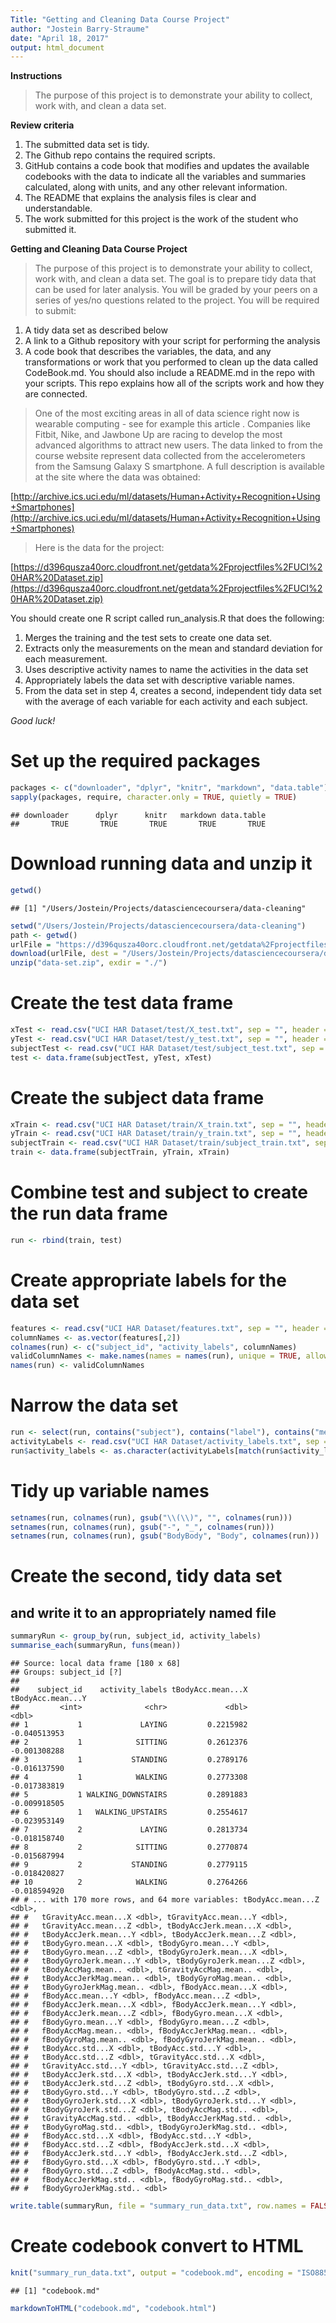 ```yaml
---
Title: "Getting and Cleaning Data Course Project"
author: "Jostein Barry-Straume"
date: "April 18, 2017"
output: html_document
---
```


**Instructions**
>The purpose of this project is to demonstrate your ability to collect, work with, and clean a data set.

**Review criteria**

1. The submitted data set is tidy.
2. The Github repo contains the required scripts.
3. GitHub contains a code book that modifies and updates the available codebooks with the data to indicate all the variables and summaries calculated, along with units, and any other relevant information.
4. The README that explains the analysis files is clear and understandable.
5. The work submitted for this project is the work of the student who submitted it.

**Getting and Cleaning Data Course Project**
>The purpose of this project is to demonstrate your ability to collect, work with, and clean a data set. The goal is to prepare tidy data that can be used for later analysis. You will be graded by your peers on a series of yes/no questions related to the project. You will be required to submit:

1. A tidy data set as described below
2. A link to a Github repository with your script for performing the analysis
3. A code book that describes the variables, the data, and any transformations or work that you performed to clean up the data called CodeBook.md. You should also include a README.md in the repo with your scripts. This repo explains how all of the scripts work and how they are connected.

>One of the most exciting areas in all of data science right now is wearable computing - see for example this article . Companies like Fitbit, Nike, and Jawbone Up are racing to develop the most advanced algorithms to attract new users. The data linked to from the course website represent data collected from the accelerometers from the Samsung Galaxy S smartphone. A full description is available at the site where the data was obtained:

[http://archive.ics.uci.edu/ml/datasets/Human+Activity+Recognition+Using+Smartphones](http://archive.ics.uci.edu/ml/datasets/Human+Activity+Recognition+Using+Smartphones)

>Here is the data for the project:

[https://d396qusza40orc.cloudfront.net/getdata%2Fprojectfiles%2FUCI%20HAR%20Dataset.zip](https://d396qusza40orc.cloudfront.net/getdata%2Fprojectfiles%2FUCI%20HAR%20Dataset.zip)

You should create one R script called run_analysis.R that does the following:

1. Merges the training and the test sets to create one data set.
2. Extracts only the measurements on the mean and standard deviation for each measurement.
3. Uses descriptive activity names to name the activities in the data set
4. Appropriately labels the data set with descriptive variable names.
5. From the data set in step 4, creates a second, independent tidy data set with the average of each variable for each activity and each subject.

*Good luck!*

# Set up the required packages

```r
packages <- c("downloader", "dplyr", "knitr", "markdown", "data.table")
sapply(packages, require, character.only = TRUE, quietly = TRUE)
```

```
## downloader      dplyr      knitr   markdown data.table 
##       TRUE       TRUE       TRUE       TRUE       TRUE
```
# Download running data and unzip it

```r
getwd()
```

```
## [1] "/Users/Jostein/Projects/datasciencecoursera/data-cleaning"
```

```r
setwd("/Users/Jostein/Projects/datasciencecoursera/data-cleaning")
path <- getwd()
urlFile = "https://d396qusza40orc.cloudfront.net/getdata%2Fprojectfiles%2FUCI%20HAR%20Dataset.zip"
download(urlFile, dest = "/Users/Jostein/Projects/datasciencecoursera/data-cleaning/data-set.zip", mode ="wb")
unzip("data-set.zip", exdir = "./")
```

# Create the test data frame

```r
xTest <- read.csv("UCI HAR Dataset/test/X_test.txt", sep = "", header = FALSE)
yTest <- read.csv("UCI HAR Dataset/test/y_test.txt", sep = "", header = FALSE)
subjectTest <- read.csv("UCI HAR Dataset/test/subject_test.txt", sep = "", header = FALSE)
test <- data.frame(subjectTest, yTest, xTest)
```

# Create the subject data frame

```r
xTrain <- read.csv("UCI HAR Dataset/train/X_train.txt", sep = "", header = FALSE)
yTrain <- read.csv("UCI HAR Dataset/train/y_train.txt", sep = "", header = FALSE)
subjectTrain <- read.csv("UCI HAR Dataset/train/subject_train.txt", sep = "", header = FALSE)
train <- data.frame(subjectTrain, yTrain, xTrain)
```

# Combine test and subject to create the run data frame

```r
run <- rbind(train, test)
```

# Create appropriate labels  for the data set

```r
features <- read.csv("UCI HAR Dataset/features.txt", sep = "", header = FALSE)
columnNames <- as.vector(features[,2])
colnames(run) <- c("subject_id", "activity_labels", columnNames)
validColumnNames <- make.names(names = names(run), unique = TRUE, allow_ = TRUE)
names(run) <- validColumnNames
```

# Narrow the data set

```r
run <- select(run, contains("subject"), contains("label"), contains("mean"), contains("std"), -contains("freq"), -contains("angle"))
activityLabels <- read.csv("UCI HAR Dataset/activity_labels.txt", sep = "" , header = FALSE)
run$activity_labels <- as.character(activityLabels[match(run$activity_labels, activityLabels$V1), 'V2'])
```

# Tidy up variable names

```r
setnames(run, colnames(run), gsub("\\(\\)", "", colnames(run)))
setnames(run, colnames(run), gsub("-", "_", colnames(run)))
setnames(run, colnames(run), gsub("BodyBody", "Body", colnames(run)))
```
# Create the second, tidy data set
## and write it to an appropriately named file

```r
summaryRun <- group_by(run, subject_id, activity_labels)
summarise_each(summaryRun, funs(mean))
```

```
## Source: local data frame [180 x 68]
## Groups: subject_id [?]
## 
##    subject_id    activity_labels tBodyAcc.mean...X tBodyAcc.mean...Y
##         <int>              <chr>             <dbl>             <dbl>
## 1           1             LAYING         0.2215982      -0.040513953
## 2           1            SITTING         0.2612376      -0.001308288
## 3           1           STANDING         0.2789176      -0.016137590
## 4           1            WALKING         0.2773308      -0.017383819
## 5           1 WALKING_DOWNSTAIRS         0.2891883      -0.009918505
## 6           1   WALKING_UPSTAIRS         0.2554617      -0.023953149
## 7           2             LAYING         0.2813734      -0.018158740
## 8           2            SITTING         0.2770874      -0.015687994
## 9           2           STANDING         0.2779115      -0.018420827
## 10          2            WALKING         0.2764266      -0.018594920
## # ... with 170 more rows, and 64 more variables: tBodyAcc.mean...Z <dbl>,
## #   tGravityAcc.mean...X <dbl>, tGravityAcc.mean...Y <dbl>,
## #   tGravityAcc.mean...Z <dbl>, tBodyAccJerk.mean...X <dbl>,
## #   tBodyAccJerk.mean...Y <dbl>, tBodyAccJerk.mean...Z <dbl>,
## #   tBodyGyro.mean...X <dbl>, tBodyGyro.mean...Y <dbl>,
## #   tBodyGyro.mean...Z <dbl>, tBodyGyroJerk.mean...X <dbl>,
## #   tBodyGyroJerk.mean...Y <dbl>, tBodyGyroJerk.mean...Z <dbl>,
## #   tBodyAccMag.mean.. <dbl>, tGravityAccMag.mean.. <dbl>,
## #   tBodyAccJerkMag.mean.. <dbl>, tBodyGyroMag.mean.. <dbl>,
## #   tBodyGyroJerkMag.mean.. <dbl>, fBodyAcc.mean...X <dbl>,
## #   fBodyAcc.mean...Y <dbl>, fBodyAcc.mean...Z <dbl>,
## #   fBodyAccJerk.mean...X <dbl>, fBodyAccJerk.mean...Y <dbl>,
## #   fBodyAccJerk.mean...Z <dbl>, fBodyGyro.mean...X <dbl>,
## #   fBodyGyro.mean...Y <dbl>, fBodyGyro.mean...Z <dbl>,
## #   fBodyAccMag.mean.. <dbl>, fBodyAccJerkMag.mean.. <dbl>,
## #   fBodyGyroMag.mean.. <dbl>, fBodyGyroJerkMag.mean.. <dbl>,
## #   tBodyAcc.std...X <dbl>, tBodyAcc.std...Y <dbl>,
## #   tBodyAcc.std...Z <dbl>, tGravityAcc.std...X <dbl>,
## #   tGravityAcc.std...Y <dbl>, tGravityAcc.std...Z <dbl>,
## #   tBodyAccJerk.std...X <dbl>, tBodyAccJerk.std...Y <dbl>,
## #   tBodyAccJerk.std...Z <dbl>, tBodyGyro.std...X <dbl>,
## #   tBodyGyro.std...Y <dbl>, tBodyGyro.std...Z <dbl>,
## #   tBodyGyroJerk.std...X <dbl>, tBodyGyroJerk.std...Y <dbl>,
## #   tBodyGyroJerk.std...Z <dbl>, tBodyAccMag.std.. <dbl>,
## #   tGravityAccMag.std.. <dbl>, tBodyAccJerkMag.std.. <dbl>,
## #   tBodyGyroMag.std.. <dbl>, tBodyGyroJerkMag.std.. <dbl>,
## #   fBodyAcc.std...X <dbl>, fBodyAcc.std...Y <dbl>,
## #   fBodyAcc.std...Z <dbl>, fBodyAccJerk.std...X <dbl>,
## #   fBodyAccJerk.std...Y <dbl>, fBodyAccJerk.std...Z <dbl>,
## #   fBodyGyro.std...X <dbl>, fBodyGyro.std...Y <dbl>,
## #   fBodyGyro.std...Z <dbl>, fBodyAccMag.std.. <dbl>,
## #   fBodyAccJerkMag.std.. <dbl>, fBodyGyroMag.std.. <dbl>,
## #   fBodyGyroJerkMag.std.. <dbl>
```

```r
write.table(summaryRun, file = "summary_run_data.txt", row.names = FALSE)
```

# Create codebook convert to HTML

```r
knit("summary_run_data.txt", output = "codebook.md", encoding = "ISO8859-1", quiet = TRUE)
```

```
## [1] "codebook.md"
```

```r
markdownToHTML("codebook.md", "codebook.html")
```
